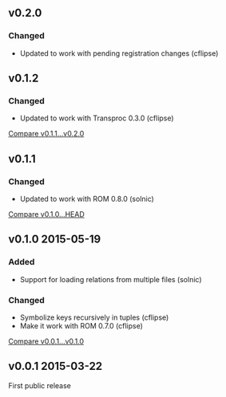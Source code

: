 ## v0.2.0

### Changed

* Updated to work with pending registration changes (cflipse)

## v0.1.2

### Changed

* Updated to work with Transproc 0.3.0 (cflipse)

[Compare v0.1.1...v0.2.0](https://github.com/rom-rb/rom-yaml/compare/v0.1.1...v0.2.0)

## v0.1.1

### Changed

* Updated to work with ROM 0.8.0 (solnic)

[Compare v0.1.0...HEAD](https://github.com/rom-rb/rom-yaml/compare/v0.1.0...HEAD)

## v0.1.0 2015-05-19

### Added

* Support for loading relations from multiple files (solnic)

### Changed

* Symbolize keys recursively in tuples (cflipse)
* Make it work with ROM 0.7.0 (cflipse)

[Compare v0.0.1...v0.1.0](https://github.com/rom-rb/rom-yaml/compare/v0.0.1...v0.1.0)

## v0.0.1 2015-03-22

First public release
